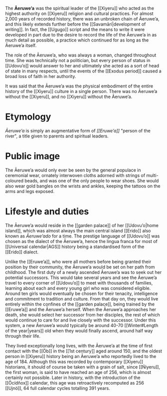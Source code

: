 The **Āeruweʼa** was the spiritual leader of the [[Xiyeru]] who acted as the highest authority on [[Xiyeru]] religion and cultural practices. For almost 2,000 years of recorded history, there was an unbroken chain of Āeruweʼa, and this likely extends further before the [[Savamāri|development of writing]]. In fact, the [[Ugugo]] script and the means to write it were developed in part due to the desire to record the life of the Āeruweʼa in as much detail as possible, a practice which continued for as long as the Āeruweʼa itself.

The role of the Āeruweʼa, who was always a woman, changed throughout time. She was technically not a politician, but every person of status in [[Udovuʼo]] would answer to her and ultimately she acted as a sort of head of state in many respects, until the events of the [[Exodus period]] caused a broad loss of faith in her authority.

It was said that the Āeruweʼa was the physical embodiment of the entire history of the [[Xiyeru]] culture in a single person. There was no Āeruweʼa without the [[Xiyeru]], and no [[Xiyeru]] without the Āeruweʼa.
# Etymology
*Āeruweʼa* is simply an augmentative form of *[[Eruweʼa]]* "person of the river", a title given to parents and spiritual leaders.
# Public image
The Āeruweʼa would only ever be seen by the general populace in ceremonial wear, ornately interwoven cloths adorned with strings of multi-coloured beads, and was one of the only people to wear shoes. She would also wear gold bangles on the wrists and ankles, keeping the tattoos on the arms and legs exposed.
# Lifestyle and duties
The Āeruweʼa would reside in the [[garden palace]] of her [[Udovuʼo|home island]], which was almost always the main central island [[Erido]] also known as *Āeruweʼado* for a time. The prestige language of [[Udovuʼo]] was chosen as the dialect of the Āeruweʼa, hence the lingua franca for most of [[Universal calendar|AGS]] history being a standardised form of the [[Erido]] dialect.

Unlike the [[Eruweʼa]], who were all mothers before being granted their position by their community, the Āeruweʼa would be set on her path from childhood. The first duty of a newly ascended Āeruweʼa was to seek out her potential successors. This would take several years and see the Āeruweʼa travel to every corner of [[Udovuʼo]] to meet with thousands of families, learning about each and every young girl who was considered eligible. Around ten girls would eventually be chosen for their tenacity, intelligence and commitment to tradition and culture. From that day on, they would live entirely within the confines of the [[garden palace]], being trained by the [[Eruweʼa]] and the Āeruweʼa herself. When the Āeruweʼa approaches her death, she would select her successor from her disciples, the rest of which would continue to care for and live closely with the successor. Under this system, a new Āeruweʼa would typically be around 40-70 [[Winter#Length of the year|years]] old when they would finally ascend, around half way through their life.

They lived exceptionally long lives, with the Āeruweʼa at the time of first contact with the [[Öb]] in the [[1st century]] aged around 150, and the oldest person in [[Xiyeru]] history being an Āeruweʼa who reportedly lived to the age of 184. Although this was recorded by contemporary [[Xiyeru]] historians, it should of course be taken with a grain of salt, since [[Ńiyeru]], the first woman, is said to have reached an age of 256, which is almost certainly not possible. Later in history, with the introduction of the [[Öcídñox]] calendar, this age was retroactively recomputed as 256 [[Ujnö]], 64 full calendar cycles totalling 391 years.